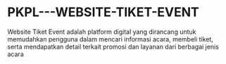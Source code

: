 # PKPL---WEBSITE-TIKET-EVENT
Website Tiket Event adalah platform digital yang dirancang untuk memudahkan pengguna dalam mencari informasi acara, membeli tiket, serta mendapatkan detail terkait promosi dan layanan dari berbagai jenis acara
